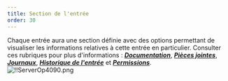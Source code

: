 ```yaml
---
title: Section de l'entrée
order: 30
---
```

Chaque entrée aura une section définie avec des options permettant de visualiser les informations relatives à cette entrée en particulier. Consulter ces rubriques pour plus d'informations : [***Documentation***](/fr/server/web-interface/vault/entries/entry-section/documentation/), [***Pièces jointes***](/fr/server/web-interface/vault/entries/entry-section/attachments/), [***Journaux***](/fr/server/web-interface/vault/entries/entry-section/logs/),  [***Historique de l'entrée***](/fr/server/web-interface/vault/entries/entry-section/entry-history/) et  [***Permissions***](/fr/server/web-interface/vault/entries/entry-section/permissions/).  
![!!ServerOp4090.png](https://webdevolutions.azureedge.net/docs/fr/server/ServerOp4090.png) 

